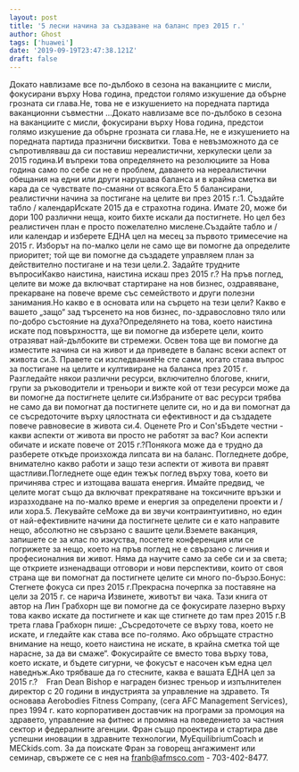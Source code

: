 ```yaml
---
layout: post
title: '5 лесни начина за създаване на баланс през 2015 г.'
author: Ghost
tags: ['huawei']
date: '2019-09-19T23:47:38.121Z'
draft: false
---
```


Докато навлизаме все по-дълбоко в сезона на ваканциите с мисли, фокусирани върху Нова година, предстои голямо изкушение да обърне грозната си глава.Не, това не е изкушението на поредната партида ваканционни съвместни ...Докато навлизаме все по-дълбоко в сезона на ваканциите с мисли, фокусирани върху Нова година, предстои голямо изкушение да обърне грозната си глава.Не, не е изкушението на поредната партида празнични бисквитки. Това е невъзможното да се съпротивляваш да си поставиш нереалистични, херкулески цели за 2015 година.И въпреки това определянето на резолюциите за Нова година само по себе си не е проблем, даването на нереалистични обещания на едни или други нарушава баланса и в крайна сметка ви кара да се чувствате по-смаяни от всякога.Ето 5 балансирани, реалистични начина за постигане на целите ви през 2015 г.:1. Създайте табло / календарИскате 2015 да е страхотна година. Имате 20, може би дори 100 различни неща, които бихте искали да постигнете. Но цел без реалистичен план е просто пожелателно мислене.Създайте табло и / или календар и изберете ЕДНА цел на месец за първото тримесечие на 2015 г. Изборът на по-малко цели не само ще ви помогне да определите приоритет; той ще ви помогне да създадете управляем план за действително постигане и на тези цели.2. Задайте трудните въпросиКакво наистина, наистина искаш през 2015 г.? На пръв поглед, целите ви може да включват стартиране на нов бизнес, оздравяване, прекарване на повече време със семейството и други полезни занимания.Но какво е в основата или на сърцето на тези цели? Какво е вашето „защо“ зад търсенето на нов бизнес, по-здравословно тяло или по-добро състояние на духа?Определянето на това, което наистина искате под повърхността, ще ви помогне да изберете цели, които отразяват най-дълбоките ви стремежи. Освен това ще ви помогне да изместите начина си на живот и да приведете в баланс всеки аспект от живота си.3. Правете си изследванияНе сте сами, когато става въпрос за постигане на целите и култивиране на баланса през 2015 г. Разгледайте някои различни ресурси, включително блогове, книги, групи за ръководители и треньори и вижте кой от тези ресурси може да ви помогне да постигнете целите си.Избраните от вас ресурси трябва не само да ви помогнат да постигнете целите си, но и да ви помогнат да се съсредоточите върху цялостната си ефективност и да създадете повече равновесие в живота си.4. Оценете Pro и Con'sБъдете честни - какви аспекти от живота ви просто не работят за вас? Кои аспекти обичате и искате повече от 2015 г.?Понякога може да е трудно да разберете откъде произхожда липсата ви на баланс. Погледнете добре, внимателно какво работи и защо тези аспекти от живота ви правят щастливи.Погледнете още един тежък поглед върху това, което ви причинява стрес и изтощава вашата енергия. Имайте предвид, че целите могат също да включват прекратяване на токсичните връзки и изразходване на по-малко време и енергия за определени проекти и / или хора.5. Лекувайте сеМоже да ви звучи контраинтуитивно, но един от най-ефективните начини да постигнете целите си е като направите нещо, абсолютно не свързано с вашите цели.Вземете ваканция, запишете се за клас по изкуства, посетете конференция или се погрижете за нещо, което на пръв поглед не е свързано с личния и професионалния ви живот. Няма да научите само за себе си и за света; ще откриете изненадващи отговори и нови перспективи, които от своя страна ще ви помогнат да постигнете целите си много по-бързо.Бонус: Стегнете фокуса си през 2015 г.Прекрасна почерпка за поставяне на цели за 2015 г. се нарича Извинете, животът ви чака. Тази книга от автор на Лин Грабхорн ще ви помогне да се фокусирате лазерно върху това какво искате да постигнете и как ще стигнете до там през 2015 г.В трета глава Грабхорн пише: „Съсредоточете се върху това, което не искате, и гледайте как става все по-голямо. Ако обръщате страстно внимание на нещо, което наистина не искате, в крайна сметка той ще нарасне, за да ви смаже“. Фокусирайте се вместо това върху това, което искате, и бъдете сигурни, че фокусът е насочен към една цел наведнъж.Ако трябваше да го стесните, каква е вашата ЕДНА цел за 2015 г.?    Fran Dean Bishop е награден бизнес треньор и изпълнителен директор с 20 години в индустрията за управление на здравето. Тя основава Aerobodies Fitness Company, (сега AFC Management Services), през 1994 г. като корпоративен доставчик на програми за промоция на здравето, управление на фитнес и промяна на поведението за частния сектор и федералните агенции. Фран също проектира и стартира две успешни иновации в здравните технологии, MyEquilibriumCoach и MECkids.com. За да поискате Фран за говорещ ангажимент или семинар, свържете се с нея на franb@afmsco.com - 703-402-8477.
